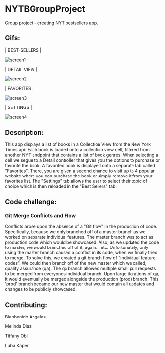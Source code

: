 # NYTBGroupProject
Group project - creating NYT bestsellers app. 

## Gifs:
| BEST-SELLERS |

![screen1](https://user-images.githubusercontent.com/55755297/74781684-f0061780-526f-11ea-84e4-2a80d0dfaf83.gif)

| DETAIL VIEW |

![screen2](https://user-images.githubusercontent.com/55755297/74781814-3bb8c100-5270-11ea-90c5-bf852eb3dc54.gif)

| FAVORITES |

![screen3](https://user-images.githubusercontent.com/55755297/74781941-86d2d400-5270-11ea-913b-9602a95ad75f.gif)

| SETTINGS |

![screen4](https://user-images.githubusercontent.com/55755297/74782075-ce596000-5270-11ea-848c-f2e42d15d40a.gif)

## Description:

This app displays a list of books in a Collection View from the New York Times api. Each book is loaded onto a collection view cell, filtered from another NYT endpoint that contains a list of book genres. When selecting a cell we segue to a Detail controller that gives you the options to purchase or favorite the book. A favorited book is displayed  onto a separate tab called "Favorites". There, you are given a second chance to visit up to 4 popular website where you can purchase the book or simply remove it from your favorites list. The "Settings" tab allows the user to select their topic of choice which is then reloaded in the "Best Sellers" tab.


## Code challenge:

### Git Merge Conflicts and Flow
Conflicts arose upon the absence of a "Git flow" in  the production of code. Specifically, because we only branched off of a master branch as we worked on separate individual features. The master branch was to act as production code which would be  showcased. Also,  as we updated the code to master, we would branched off of it, again... etc. Unfortunately, only using the master branch caused a conflict in its code, when we finally tried to merge. To solve this, we created a git branch flow of "individual feature codes".  We could then branch off of the new master which we called, quality assurance (qa). The qa branch allowed multiple small pull requests to be merged from everyones individual
 branch. Upon large iterations of qa, it would eventually be merged alongside the production (prod) branch. This 'prod' branch became our new master that would contain all updates and changes to be publicly showcased.



## Contributing:

Bienbenido Angeles

Melinda Diaz

Tiffany Obi

Luba Kaper

